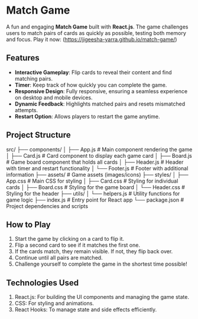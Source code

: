 # Match Game

A fun and engaging **Match Game** built with **React.js**. 
The game challenges users to match pairs of cards as quickly as possible, testing both memory and focus. 
Play it now: (https://jigeesha-yarra.github.io/match-game/)

## Features

- **Interactive Gameplay**: Flip cards to reveal their content and find matching pairs.
- **Timer**: Keep track of how quickly you can complete the game.
- **Responsive Design**: Fully responsive, ensuring a seamless experience on desktop and mobile devices.
- **Dynamic Feedback**: Highlights matched pairs and resets mismatched attempts.
- **Restart Option**: Allows players to restart the game anytime.

## Project Structure

src/
├── components/
│   ├── App.js            # Main component rendering the game
│   ├── Card.js           # Card component to display each game card
│   ├── Board.js          # Game board component that holds all cards
│   ├── Header.js         # Header with timer and restart functionality
│   └── Footer.js         # Footer with additional information
├── assets/               # Game assets (images/icons)
├── styles/
│   ├── App.css           # Main CSS for styling
│   ├── Card.css          # Styling for individual cards
│   ├── Board.css         # Styling for the game board
│   └── Header.css        # Styling for the header
├── utils/
│   └── helpers.js        # Utility functions for game logic
├── index.js              # Entry point for React app
└── package.json          # Project dependencies and scripts


## How to Play
1. Start the game by clicking on a card to flip it.
2. Flip a second card to see if it matches the first one.
3. If the cards match, they remain visible. If not, they flip back over.
4. Continue until all pairs are matched.
5. Challenge yourself to complete the game in the shortest time possible!

## Technologies Used
1. React.js: For building the UI components and managing the game state.
2. CSS: For styling and animations.
3. React Hooks: To manage state and side effects efficiently.